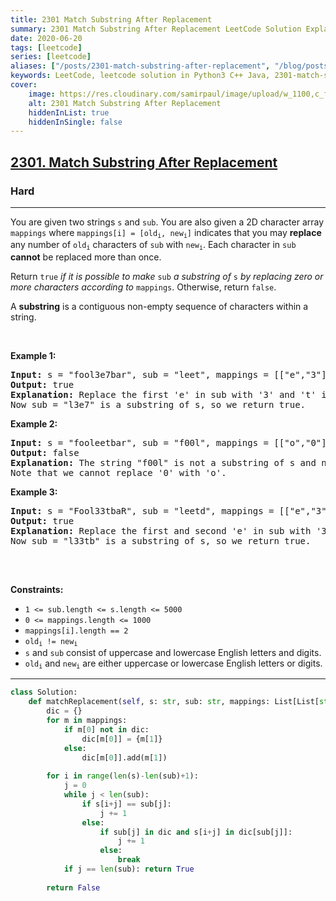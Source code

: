```yaml
---
title: 2301 Match Substring After Replacement
summary: 2301 Match Substring After Replacement LeetCode Solution Explained
date: 2020-06-20
tags: [leetcode]
series: [leetcode]
aliases: ["/posts/2301-match-substring-after-replacement", "/blog/posts/2301-match-substring-after-replacement", "/2301-match-substring-after-replacement"]
keywords: LeetCode, leetcode solution in Python3 C++ Java, 2301-match-substring-after-replacement solution
cover:
    image: https://res.cloudinary.com/samirpaul/image/upload/w_1100,c_fit,co_rgb:FFFFFF,l_text:Arial_70_bold:2301 Match Substring After Replacement/problem-solving.webp
    alt: 2301 Match Substring After Replacement
    hiddenInList: true
    hiddenInSingle: false
---
```



<h2><a href="https://leetcode.com/problems/match-substring-after-replacement/">2301. Match Substring After Replacement</a></h2><h3>Hard</h3><hr><div><p>You are given two strings <code>s</code> and <code>sub</code>. You are also given a 2D character array <code>mappings</code> where <code>mappings[i] = [old<sub>i</sub>, new<sub>i</sub>]</code> indicates that you may <strong>replace</strong> any number of <code>old<sub>i</sub></code> characters of <code>sub</code> with <code>new<sub>i</sub></code>. Each character in <code>sub</code> <strong>cannot</strong> be replaced more than once.</p>

<p>Return <code>true</code><em> if it is possible to make </em><code>sub</code><em> a substring of </em><code>s</code><em> by replacing zero or more characters according to </em><code>mappings</code>. Otherwise, return <code>false</code>.</p>

<p>A <strong>substring</strong> is a contiguous non-empty sequence of characters within a string.</p>

<p>&nbsp;</p>
<p><strong>Example 1:</strong></p>

<pre><strong>Input:</strong> s = "fool3e7bar", sub = "leet", mappings = [["e","3"],["t","7"],["t","8"]]
<strong>Output:</strong> true
<strong>Explanation:</strong> Replace the first 'e' in sub with '3' and 't' in sub with '7'.
Now sub = "l3e7" is a substring of s, so we return true.</pre>

<p><strong>Example 2:</strong></p>

<pre><strong>Input:</strong> s = "fooleetbar", sub = "f00l", mappings = [["o","0"]]
<strong>Output:</strong> false
<strong>Explanation:</strong> The string "f00l" is not a substring of s and no replacements can be made.
Note that we cannot replace '0' with 'o'.
</pre>

<p><strong>Example 3:</strong></p>

<pre><strong>Input:</strong> s = "Fool33tbaR", sub = "leetd", mappings = [["e","3"],["t","7"],["t","8"],["d","b"],["p","b"]]
<strong>Output:</strong> true
<strong>Explanation:</strong> Replace the first and second 'e' in sub with '3' and 'd' in sub with 'b'.
Now sub = "l33tb" is a substring of s, so we return true.

</pre>

<p>&nbsp;</p>
<p><strong>Constraints:</strong></p>

<ul>
	<li><code>1 &lt;= sub.length &lt;= s.length &lt;= 5000</code></li>
	<li><code>0 &lt;= mappings.length &lt;= 1000</code></li>
	<li><code>mappings[i].length == 2</code></li>
	<li><code>old<sub>i</sub> != new<sub>i</sub></code></li>
	<li><code>s</code> and <code>sub</code> consist of uppercase and lowercase English letters and digits.</li>
	<li><code>old<sub>i</sub></code> and <code>new<sub>i</sub></code> are either uppercase or lowercase English letters or digits.</li>
</ul>
</div>

---




```python
class Solution:
    def matchReplacement(self, s: str, sub: str, mappings: List[List[str]]) -> bool:
        dic = {}
        for m in mappings:
            if m[0] not in dic:
                dic[m[0]] = {m[1]}
            else:
                dic[m[0]].add(m[1])
        
        for i in range(len(s)-len(sub)+1):
            j = 0
            while j < len(sub):
                if s[i+j] == sub[j]:
                    j += 1
                else:
                    if sub[j] in dic and s[i+j] in dic[sub[j]]:
                        j += 1
                    else:
                        break
            if j == len(sub): return True
        
        return False
    
```
